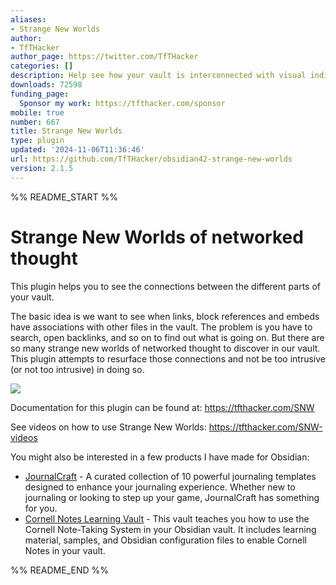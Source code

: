 ```yaml
---
aliases:
- Strange New Worlds
author:
- TfTHacker
author_page: https://twitter.com/TfTHacker
categories: []
description: Help see how your vault is interconnected with visual indicators.
downloads: 72598
funding_page:
  Sponsor my work: https://tfthacker.com/sponsor
mobile: true
number: 667
title: Strange New Worlds
type: plugin
updated: '2024-11-06T11:36:46'
url: https://github.com/TfTHacker/obsidian42-strange-new-worlds
version: 2.1.5
---
```


%% README_START %%

# Strange New Worlds of networked thought

This plugin helps you to see the connections between the different parts of your vault.

The basic idea is we want to see when links, block references and embeds have associations with other files in the vault. The problem is you have to search, open backlinks, and so on to find out what is going on. But there are so many strange new worlds of networked thought to discover in our vault. This plugin attempts to resurface those connections and not be too intrusive (or not too intrusive) in doing so.

![](https://raw.githubusercontent.com/TfTHacker/obsidian42-strange-new-worlds/HEAD/media/SNW.gif)

Documentation for this plugin can be found at: https://tfthacker.com/SNW

See videos on how to use Strange New Worlds: https://tfthacker.com/SNW-videos

You might also be interested in a few products I have made for Obsidian:


- [JournalCraft](https://tfthacker.com/jco) - A curated collection of 10 powerful journaling templates designed to enhance your journaling experience. Whether new to journaling or looking to step up your game, JournalCraft has something for you.
- [Cornell Notes Learning Vault](https://tfthacker.com/cornell-notes) - This vault teaches you how to use the Cornell Note-Taking System in your Obsidian vault. It includes learning material, samples, and Obsidian configuration files to enable Cornell Notes in your vault.


%% README_END %%